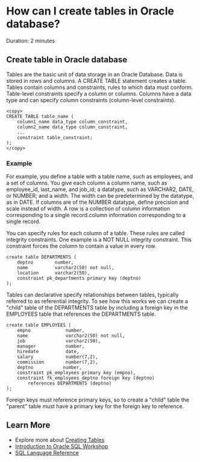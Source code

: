# How can I create tables in Oracle database?

Duration: 2 minutes

## Create table in Oracle database

Tables are the basic unit of data storage in an Oracle Database. Data is stored in rows and columns. A CREATE TABLE statement creates a table. Tables contain columns and constraints, rules to which data must conform. Table-level constraints specify a column or columns. Columns have a data type and can specify column constraints (column-level constraints).

```
<copy>
CREATE TABLE table_name (
    column1_name data_type column_constraint,
    column2_name data_type column_constraint,
    ...
    constraint table_constraint;
);
</copy>
```

### Example

For example, you define a table with a table name, such as employees, and a set of columns. You give each column a column name, such as employee\_id, last\_name, and job\_id; a datatype, such as VARCHAR2, DATE, or NUMBER; and a width. The width can be predetermined by the datatype, as in DATE. If columns are of the NUMBER datatype, define precision and scale instead of width. A row is a collection of column information corresponding to a single record.column information corresponding to a single record.

You can specify rules for each column of a table. These rules are called integrity constraints. One example is a NOT NULL integrity constraint. This constraint forces the column to contain a value in every row.

```
create table DEPARTMENTS (  
    deptno        number,  
    name          varchar2(50) not null,  
    location      varchar2(50),  
    constraint pk_departments primary key (deptno)  
);
```

Tables can declarative specify relationships between tables, typically referred to as referential integrity. To see how this works we can create a "child" table of the DEPARTMENTS table by including a foreign key in the EMPLOYEES table that references the DEPARTMENTS table.

```
create table EMPLOYEES (  
    empno             number,  
    name              varchar2(50) not null,  
    job               varchar2(50),  
    manager           number,  
    hiredate          date,  
    salary            number(7,2),  
    commission        number(7,2),  
    deptno           number,  
    constraint pk_employees primary key (empno),  
    constraint fk_employees_deptno foreign key (deptno) 
        references DEPARTMENTS (deptno)  
);
```

Foreign keys must reference primary keys, so to create a "child" table the "parent" table must have a primary key for the foreign key to reference.

## Learn More

* Explore more about [Creating Tables](https://docs.oracle.com/cd/B28359_01/server.111/b28310/tables003.htm#ADMIN11634)
* [Introduction to Oracle SQL Workshop](https://apexapps.oracle.com/pls/apex/dbpm/r/livelabs/view-workshop?wid=943)
* [SQL Language Reference](https://docs.oracle.com/en/database/oracle/oracle-database/12.2/sqlrf/Introduction-to-Oracle-SQL.html#GUID-049B7AE8-11E1-4110-B3E4-D117907D77AC)
